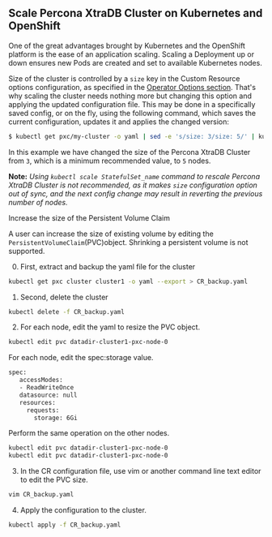 Scale Percona XtraDB Cluster on Kubernetes and OpenShift
----------------------------------------------------------

One of the great advantages brought by Kubernetes and the OpenShift platform is the ease of an application scaling. Scaling a Deployment up or down ensures new Pods are created and set to available Kubernetes nodes.

Size of the cluster is controlled by a `size` key in the Custom Resource options configuration, as specified in the [Operator Options section](../configure/operator). That's why scaling the cluster needs nothing more but changing this option and applying the updated configuration file. This may be done in a specifically saved config, or on the fly, using the following command, which saves the current configuration, updates it and applies the changed version:

   ```bash
   $ kubectl get pxc/my-cluster -o yaml | sed -e 's/size: 3/size: 5/' | kubectl apply -f -
   ```

In this example we have changed the size of the Percona XtraDB Cluster from `3`, which is a minimum recommended value, to `5` nodes.

**Note:** *Using ```kubectl scale StatefulSet_name``` command to rescale Percona XtraDB Cluster is not recommended, as it makes `size` configuration option out of sync, and the next config change may result in reverting the previous number of nodes.*

Increase the size of the Persistent Volume Claim

A user can increase the size of existing volume by editing the `PersistentVolumeClaim`(PVC)object. Shrinking a persistent volume is not supported.

0. First, extract and backup the yaml file for the cluster 

```bash
kubectl get pxc cluster cluster1 -o yaml --export > CR_backup.yaml
```

1. Second, delete the cluster

```bash
kubectl delete -f CR_backup.yaml
```

2. For each node, edit the yaml to resize the PVC object.

```bash
kubectl edit pvc datadir-cluster1-pxc-node-0
``` 

For each node, edit the spec:storage value.

```bash
spec:
   accessModes:
   - ReadWriteOnce
   datasource: null
   resources:
     requests:
       storage: 6Gi
```

Perform the same operation on the other nodes.

```bash
kubectl edit pvc datadir-cluster1-pxc-node-0
kubectl edit pvc datadir-cluster1-pxc-node-0
```

3. In the CR configuration file, use vim or another command line text editor to edit the PVC size.

 ```bash
vim CR_backup.yaml
```

4. Apply the configuration to the cluster.

```bash
kubectl apply -f CR_backup.yaml
```

